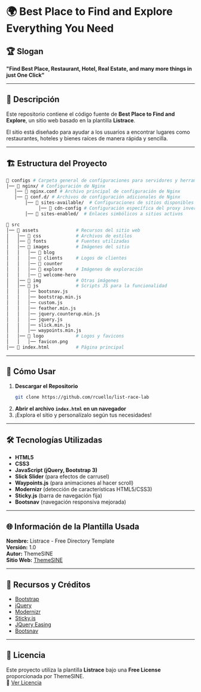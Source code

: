 # 🌍 Best Place to Find and Explore Everything You Need  

## 🏆 Slogan  
**"Find Best Place, Restaurant, Hotel, Real Estate, and many more things in just One Click"**  

---

## 📌 Descripción  
Este repositorio contiene el código fuente de **Best Place to Find and Explore**, un sitio web basado en la plantilla **Listrace**.  

El sitio está diseñado para ayudar a los usuarios a encontrar lugares como restaurantes, hoteles y bienes raíces de manera rápida y sencilla.  

---

## 🏗️ Estructura del Proyecto  

```bash
📂 configs # Carpeta general de configuraciones para servidores y herramientas
│── 📂 nginx/ # Configuración de Nginx
   │── 📜 nginx.conf # Archivo principal de configuración de Nginx
   │── 📂 conf.d/ # Archivos de configuración adicionales de Nginx
       │── 📂 sites-available/  # Configuraciones de sitios disponibles
            │── 📜 cdn-config # Configuración específica del proxy inverso
       │── 📂 sites-enabled/  # Enlaces simbólicos a sitios activos

📂 src
│── 📂 assets              # Recursos del sitio web
│   │── 📂 css             # Archivos de estilos
│   │── 📂 fonts           # Fuentes utilizadas
│   │── 📂 images          # Imágenes del sitio
│   │   │── 📂 blog        
│   │   │── 📂 clients     # Logos de clientes
│   │   │── 📂 counter     
│   │   │── 📂 explore     # Imágenes de exploración
│   │   │── 📂 welcome-hero 
│   │── 📂 img             # Otras imágenes
│   │── 📂 js              # Scripts JS para la funcionalidad
│   │   │── bootsnav.js
│   │   │── bootstrap.min.js
│   │   │── custom.js
│   │   │── feather.min.js
│   │   │── jquery.counterup.min.js
│   │   │── jquery.js
│   │   │── slick.min.js
│   │   │── waypoints.min.js
│   │── 📂 logo            # Logos y favicons
│   │   │── favicon.png    
│── 📜 index.html          # Página principal
```

---

## 🚀 Cómo Usar  

1. **Descargar el Repositorio**  
   ```bash
   git clone https://github.com/rcuello/list-race-lab
   ```
2. **Abrir el archivo `index.html` en un navegador**  
3. ¡Explora el sitio y personalízalo según tus necesidades!  

---

## 🛠️ Tecnologías Utilizadas  

- **HTML5**  
- **CSS3**  
- **JavaScript (jQuery, Bootstrap 3)**  
- **Slick Slider** (para efectos de carrusel)  
- **Waypoints.js** (para animaciones al hacer scroll)  
- **Modernizr** (detección de características HTML5/CSS3)  
- **Sticky.js** (barra de navegación fija)  
- **Bootsnav** (navegación responsiva mejorada)  

---

## 🌐 Información de la Plantilla Usada  

**Nombre:** Listrace - Free Directory Template  
**Versión:** 1.0  
**Autor:** ThemeSINE  
**Sitio Web:** [ThemeSINE](https://www.themesine.com/)  

---

## 📂 Recursos y Créditos  

- [Bootstrap](https://getbootstrap.com/)  
- [jQuery](https://jquery.com/)  
- [Modernizr](https://modernizr.com/)  
- [Sticky.js](http://stickyjs.com/)  
- [JQuery Easing](https://github.com/gdsmith/jquery.easing)  
- [Bootsnav](http://bootsnav.danurstrap.com/)  

---

## 📄 Licencia  

Este proyecto utiliza la plantilla **Listrace** bajo una **Free License** proporcionada por ThemeSINE.  
🔗 [Ver Licencia](https://www.themesine.com/license/)  
